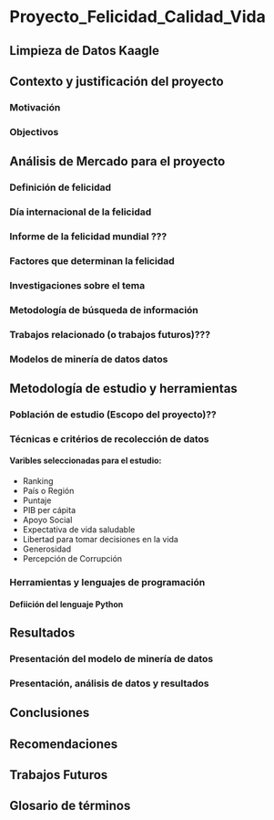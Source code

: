 # Proyecto_Felicidad_Calidad_Vida
## Limpieza de Datos Kaagle 

## Contexto y justificación del proyecto
### Motivación 
### Objectivos

## Análisis de Mercado para el proyecto
### Definición de felicidad
### Día internacional de la felicidad
### Informe de la felicidad mundial ???
### Factores que determinan la felicidad
### Investigaciones sobre el tema
### Metodología de búsqueda de información
### Trabajos relacionado (o trabajos futuros)???
### Modelos de minería de datos datos

## Metodología de estudio y herramientas
### Población de estudio (Escopo del proyecto)??
### Técnicas e critérios de recolección de datos

#### Varibles seleccionadas para el estudio:
- Ranking
- País o Región
- Puntaje
- PIB per cápita
- Apoyo Social
- Expectativa de vida saludable
- Libertad para tomar decisiones en la vida
- Generosidad
- Percepción de Corrupción

### Herramientas y lenguajes de programación
#### Defiición del lenguaje Python

## Resultados 
### Presentación del modelo de minería de datos
### Presentación, análisis de datos y resultados

## Conclusiones

## Recomendaciones

## Trabajos Futuros

## Glosario de términos

